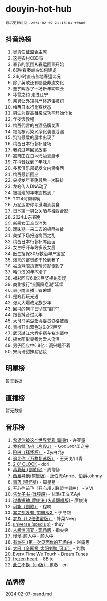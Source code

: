 # douyin-hot-hub

`最后更新时间：2024-02-07 21:15:03 +0800`

## 抖音热榜

1. 吴清任证监会主席
1. 这是农村CBD吗
1. 春节的氛围从春运回家开始
1. 60秒看秦岭站如何建成
1. 24小时直击各地春运实况
1. 除了英歌还有哪些非遗文化
1. 董宇辉办了一场新年联欢会
1. 冰雪之约 走进辽宁
1. 亲舅让外甥扮尸体造谣被罚
1. 梅西日本行比赛状态
1. 男生为提高相亲成功率开始化妆
1. 年夜饭教程
1. 梅西代言的白酒品牌发声
1. 福岛核污染水净化装置泄漏
1. 狗狗最爱的魔术出现了
1. 梅西日本行替补登场
1. 我的过年回家故事
1. 高雨田在日本海边变魔术
1. 在抖音找到了年味儿
1. 多家俱乐部疑发文内涵梅西
1. 梅西最新回应
1. 央视龙年春晚最后一次联排
1. 龙的传人DNA动了
1. 被福建的年味震撼到了
1. 2024河南春晚
1. 万妮达带你寻觅潮汕美食
1. 日本第一男公关晒与梅西合影
1. 2024山东春晚
1. 新闻女王全员消失
1. 暧昧期一来二去的极限拉扯
1. 美媒下场报道梅西之乱
1. 梅西日本行替补席画面
1. 女生呼吁车站多设女厕
1. 医生担保30万救治早产宝宝
1. 泼天的富贵终于轮到我了
1. 被热辣滚烫贾玲剪影惊到了
1. 哈尔滨的年不冷了
1. 福彩回应6.8亿巨奖相关质疑
1. 商业银行“全面降息潮”延续
1. 聂小雨直播王者荣耀
1. 是的我玩光遇
1. 张大大爆改龙族少年
1. 回村的狗子已彻底“癫了”
1. 跟着抖音过大年
1. 大司马芜湖政协委员资格被撤
1. 贵州开出双色球6.8亿巨奖
1. 武汉过江大桥多辆车被冰砸中
1. 摇太阳彭昱畅为爱人流泪
1. 男子回应中6.8亿：高兴睡不着
1. 宋雨琦甜妹星钻妆

## 明星榜

暂无数据

## 直播榜

暂无数据

## 音乐榜

1. [希望你被这个世界爱着 (副歌)](https://sf5-hl-cdn-tos.douyinstatic.com/obj/tos-cn-ve-2774/oUHCmWQfZlE3QQBKBeD8rCFLpJzPgCpImhsxMt) - 许亚童
1. [我的纸飞机（片段2）](https://sf5-hl-cdn-tos.douyinstatic.com/obj/tos-cn-ve-2774/oM2ZrKcg2CD5AeRB2gkeXOFB1IxAGJdZPazYHf) - GooGoo/王之睿
1. [陷阱（释怀版）](https://sf5-hl-cdn-tos.douyinstatic.com/obj/tos-cn-ve-2774/oE8C21LeZrzKLDFfQYgMzx4GAIHageG5IzayY7) - Zy/白允y
1. [追寻你（万物复苏版）](https://sf5-hl-cdn-tos.douyinstatic.com/obj/tos-cn-ve-2774/oYeAZJsbjIDit9APmBg8u6uDUQnHmoCf3gbo74) - 王天戈/川青
1. [2 O' CLOCK](https://sf3-cdn-tos.douyinstatic.com/obj/tos-cn-ve-2774/oIUBICeqlYQHTigCBOnCMlwBZJkgiBjt1oDfbg) - dori
1. [毒蘑菇 (副歌段)](https://sf5-hl-cdn-tos.douyinstatic.com/obj/tos-cn-ve-2774/ocDEUsfdLjxnlFXtfogBCiQCEqYB7QZgZ8VViM) - 周笔畅
1. [西厢寻他(剪辑版)](https://sf6-cdn-tos.douyinstatic.com/obj/tos-cn-ve-2774/oUsAVfAQKlRNxEv5qxvIB8o5qmIWUcXbzJKJhw) - 唐伯虎Annie、伯爵Johnny
1. [毒药 (释怀版)](https://sf5-hl-cdn-tos.douyinstatic.com/obj/tos-cn-ve-2774/oYILMEAzspdZBIzy4frJNB8ZHPHWAhiwowd4Ad) - 周星星
1. [开心往前飞（开心超人联盟主题曲）](https://sf5-hl-cdn-tos.douyinstatic.com/obj/tos-cn-ve-2774/9d8fb7c82cf1421fb93a9fe925275e0a) - VIVI
1. [告女子书 (戏腔段)](https://sf5-hl-cdn-tos.douyinstatic.com/obj/tos-cn-ve-2774/osCCzFxWgstBDi92ZfBB4ht7gQENBmQMAl0eI6) - 甘璐/王文艺Ayi
1. [过季短袖_廖俊涛 (火鸡翻唱版)](https://sf5-hl-cdn-tos.douyinstatic.com/obj/tos-cn-ve-2774/ogQVJl0tRBKxQgZji7YClFEBrVDeHpPTWfCZbQ) - 廖俊涛
1. [可能（副歌）](https://sf5-hl-cdn-tos.douyinstatic.com/obj/tos-cn-ve-2774/cde1731888894259b333569393c2fb51) - 程响
1. [其实都没有 (剪辑版2)](https://sf3-cdn-tos.douyinstatic.com/obj/tos-cn-ve-2774/oEBNQenHZtBhxYjGgUDQk0BCHTigQafgFlbQ7k) - 于冬然
1. [梦游（1.2倍甜蜜版）](https://sf3-cdn-tos.douyinstatic.com/obj/tos-cn-ve-2774/o4gyAUm8hwufoEABmwVIiQtHsFuGzAEEWtNMzo) - 补菜Nveg
1. [universe (sped up)](https://sf5-hl-cdn-tos.douyinstatic.com/obj/tos-cn-ve-2774/oIQnurQLDCsdYeegkM4CKuVb23MZBXtX6QB8bv) - thuy
1. [人间惊鸿宴 - 现场版](https://sf5-hl-cdn-tos.douyinstatic.com/obj/tos-cn-ve-2774/osF4mrPePAf2Yv8Wfr5fATCHZwL5h1QiGQAKwz) - 指尖笑
1. [慢慢-颜人中](https://sf5-hl-cdn-tos.douyinstatic.com/obj/tos-cn-ve-2774/ocjHNfBXdBxQNC8ZGAeoLMFTUgtBg8bkExunDC) - 颜人中
1. [有你在 (第一次见面你的开场白)](https://sf6-cdn-tos.douyinstatic.com/obj/tos-cn-ve-2774/oAthrQ3ClJBfI57uBoFEgNDYtNCZ0TSYQQfxQ0) - 赵露思
1. [太阳（全网搜_太阳刘鹏_可听）](https://sf5-hl-cdn-tos.douyinstatic.com/obj/tos-cn-ve-2774/ogWbyIQnlBFImVbeDocRdCIYtBHlbJXgfZMvgz) - 刘鹏
1. [Every Time We Touch](https://sf5-hl-cdn-tos.douyinstatic.com/obj/tos-cn-ve-2774/ogN6lUKQeBBfEVhIOMikG1CcJjugxk1tztZyhP) - Dream Tunes
1. [frozen heart.](https://sf6-cdn-tos.douyinstatic.com/obj/tos-cn-ve-2774/oIIWJfyjIACZA9zQMtnJ6hQQhFC4vhCupoRBsO) - 8Bite
1. [此生不换（en版）-前奏](https://sf6-cdn-tos.douyinstatic.com/obj/tos-cn-ve-2774/oMDvUGwhKrKYDEqXiMYEwxZqBWIJFA92CiLAO) - en

## 品牌榜

[2024-02-07-brand.md](2024-02-07-brand.md)
